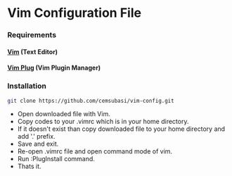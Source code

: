 # Vim Configuration File

### Requirements

#### [Vim](https://www.vim.org) (Text Editor)

#### [Vim Plug](https://github.com/junegunn/vim-plug) (Vim Plugin Manager)

### Installation

```sh
git clone https://github.com/cemsubasi/vim-config.git 
```
- Open downloaded file with Vim.
- Copy codes to your .vimrc which is in your home directory. 
- If it doesn't exist than copy downloaded file to your home directory and add '.' prefix.
- Save and exit.
- Re-open .vimrc file and open command mode of vim. 
- Run :PlugInstall command.
- Thats it.
